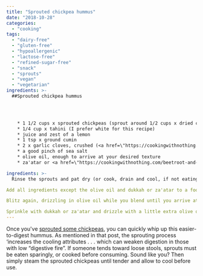 ```yaml
---
title: "Sprouted chickpea hummus"
date: "2018-10-28"
categories: 
  - "cooking"
tags: 
  - "dairy-free"
  - "gluten-free"
  - "hypoallergenic"
  - "lactose-free"
  - "refined-sugar-free"
  - "snack"
  - "sprouts"
  - "vegan"
  - "vegetarian"
ingredients: >-
  ##Sprouted chickpea hummus



    
 	* 1 1/2 cups x sprouted chickpeas (sprout around 1/2 cups x dried chickpeas to get this amount)
 	* 1/4 cup x tahini (I prefer white for this recipe)
 	* juice and zest of a lemon
 	* 1 tsp x ground cumin
 	* 2 x garlic cloves, crushed (<a href=\"https://cookingwithnothing.com/fermented-garlic/\">fermented</a>, if possible)
 	* a good pinch of sea salt
 	* olive oil, enough to arrive at your desired texture
 	* za'atar or <a href=\"https://cookingwithnothing.com/beetroot-and-parsnip-soup-with-dukkah/\">dukkah</a> to serve (optional, check ingredients if following a Hypoallergenic Diet)

ingredients: >-
  Rinse the sprouts and pat dry (or cook, drain and cool, if not eating raw).

Add all ingredients except the olive oil and dukkah or za'atar to a food processor and pulse to combine. Use a spatula to scrape the mixture back down from the sides.

Blitz again, drizzling in olive oil while you blend until you arrive at your preferred texture. Note that if using raw sprouts, the texture might not be as creamy as traditional hummus.

Sprinkle with dukkah or za'atar and drizzle with a little extra olive oil if you like. Serve with vegetable sticks (lightly steamed if you want to give your digestive system an extra helping hand), or on some good quality sourdough bread (if you're not gluten-free) or rice cakes.
---
```

Once you've [sprouted some chickpeas](https://cookingwithnothing.com/sprouts/), you can quickly whip up this easier-to-digest hummus. As mentioned in that post, the sprouting process ‘increases the cooling attributes . . . which can weaken digestion in those with low “digestive fire”. If someone tends toward loose stools, sprouts must be eaten sparingly, or cooked before consuming. Sound like you? Then simply steam the sprouted chickpeas until tender and allow to cool before use.
